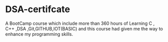 # DSA-certifcate
A BootCamp course which include more than 360 hours of Learning C , C++ ,DSA ,Git,GITHUB,IOT(BASIC)  and this course had given me the way to enhance my programming skills.
